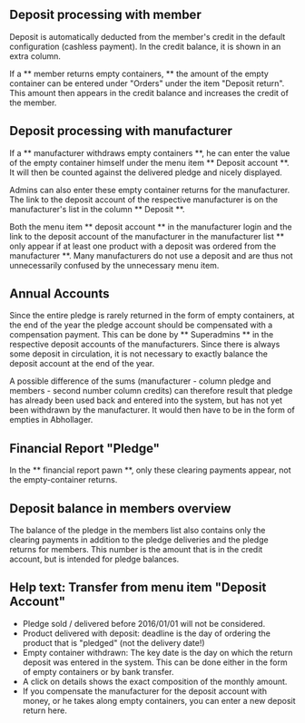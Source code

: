 ## Deposit processing with member

Deposit is automatically deducted from the member's credit in the default configuration (cashless payment). In the credit balance, it is shown in an extra column.

If a ** member returns empty containers, ** the amount of the empty container can be entered under "Orders" under the item "Deposit return". This amount then appears in the credit balance and increases the credit of the member.

## Deposit processing with manufacturer

If a ** manufacturer withdraws empty containers **, he can enter the value of the empty container himself under the menu item ** Deposit account **. It will then be counted against the delivered pledge and nicely displayed.

Admins can also enter these empty container returns for the manufacturer. The link to the deposit account of the respective manufacturer is on the manufacturer's list in the column ** Deposit **.

Both the menu item ** deposit account ** in the manufacturer login and the link to the deposit account of the manufacturer in the manufacturer list ** only appear if at least one product with a deposit was ordered from the manufacturer **. Many manufacturers do not use a deposit and are thus not unnecessarily confused by the unnecessary menu item.

## Annual Accounts

Since the entire pledge is rarely returned in the form of empty containers, at the end of the year the pledge account should be compensated with a compensation payment. This can be done by ** Superadmins ** in the respective deposit accounts of the manufacturers. Since there is always some deposit in circulation, it is not necessary to exactly balance the deposit account at the end of the year.

A possible difference of the sums (manufacturer - column pledge and members - second number column credits) can therefore result that pledge has already been used back and entered into the system, but has not yet been withdrawn by the manufacturer. It would then have to be in the form of empties in Abhollager.

## Financial Report "Pledge"

In the ** financial report pawn **, only these clearing payments appear, not the empty-container returns.

## Deposit balance in members overview

The balance of the pledge in the members list also contains only the clearing payments in addition to the pledge deliveries and the pledge returns for members. This number is the amount that is in the credit account, but is intended for pledge balances.

## Help text: Transfer from menu item "Deposit Account"
* Pledge sold / delivered before 2016/01/01 will not be considered.
* Product delivered with deposit: deadline is the day of ordering the product that is "pledged" (not the delivery date!)
* Empty container withdrawn: The key date is the day on which the return deposit was entered in the system. This can be done either in the form of empty containers or by bank transfer.
* A click on details shows the exact composition of the monthly amount.
* If you compensate the manufacturer for the deposit account with money, or he takes along empty containers, you can enter a new deposit return here.